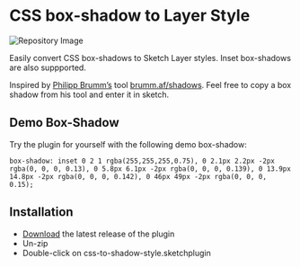 # CSS box-shadow to Layer Style

![Repository Image](https://i.imgur.com/4gbm2dp.png)

Easily convert CSS box-shadows to Sketch Layer styles. Inset box-shadows are also suppported.

Inspired by [Philipp Brumm’s](https://github.com/brumm) tool [brumm.af/shadows](https://brumm.af/shadows). Feel free to copy a box shadow from his tool and enter it in sketch. 

## Demo Box-Shadow
Try the plugin for yourself with the following demo box-shadow:

```box-shadow: inset 0 2 1 rgba(255,255,255,0.75), 0 2.1px 2.2px -2px rgba(0, 0, 0, 0.13), 0 5.8px 6.1px -2px rgba(0, 0, 0, 0.139), 0 13.9px 14.8px -2px rgba(0, 0, 0, 0.142), 0 46px 49px -2px rgba(0, 0, 0, 0.15);```

## Installation

- [Download](../../releases/latest/download/css-to-shadow-style.sketchplugin.zip) the latest release of the plugin
- Un-zip
- Double-click on css-to-shadow-style.sketchplugin
